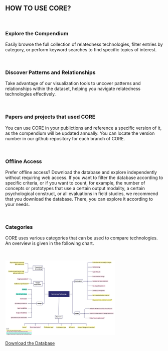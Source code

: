 <h2 class="text-2xl font-bold text-pink-600">HOW TO USE CORE?</h2></br>

<h3 class="text-m font-semibold mb-2">Explore the Compendium</h3>
<p>Easily browse the full collection of relatedness technologies, filter entries by category, or perform keyword searches to find specific topics of interest.</p></br>

<h3 class="text-m font-semibold mb-2">Discover Patterns and Relationships</h3>
<p>Take advantage of our visualization tools to uncover patterns and relationships within the dataset, helping you navigate relatedness technologies effectively.</p></br>

<h3 class="text-m font-semibold mb-2">Papers and projects that used CORE</h3>
<p>
    You can use CORE in your publictions and reference a specific version of it, as the compendium will be updated annually.
    You can locate the version number in our github repository for each branch of CORE.
</p></br>

<h3 class="text-m font-semibold mb-2">Offline Access</h3>
<p>Prefer offline access? Download the database and explore independently without requiring web access. If you want to filter the database according to specific criteria, or if you want to count, for example, the number of concepts or prototypes that use a certain output modality, a certain psychological construct, or all evaluations in field studies, we recommend that you download the database. There, you can explore it according to your needs.</p></br>

<h3 class="text-m font-semibold mb-2">Categories</h3>
<p>CORE uses various categories that can be used to compare technologies. An overview is given in the following chart.</p></br>

<img src="categorySystem.jpeg" alt="categories used in Core" width="70%"/></br>


<a href="https://github.com/twallbaum/core-database" class="inline-block text-white bg-pink-600 hover:bg-pink-700 font-semibold px-4 py-2 rounded">
    Download the Database
</a></br>